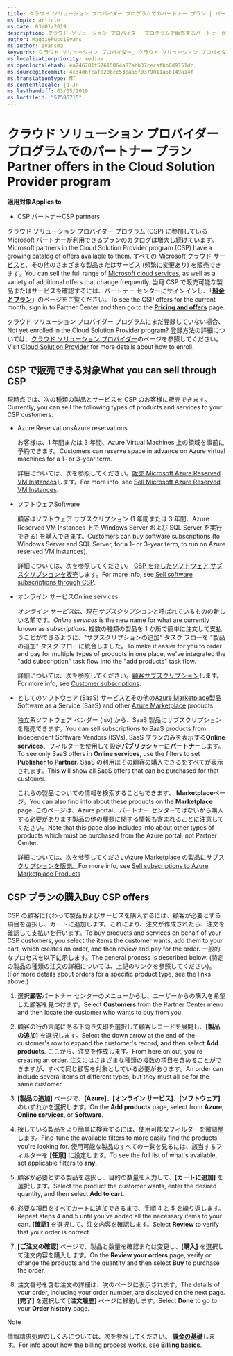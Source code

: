 ```yaml
---
title: クラウド ソリューション プロバイダー プログラムでのパートナー プラン | パートナー センター
ms.topic: article
ms.date: 03/01/2019
description: クラウド ソリューション プロバイダー プログラムで販売するパートナーが利用できるプランについて説明します。
author: MaggiePucciEvans
ms.author: evansma
keywords: クラウド ソリューション プロバイダー, クラウド ソリューション プロバイダー プログラム, CSP, 製品の追加, パートナー プラン, CSP プラン, クラウド ベースのサービス, Azure, Office 365, Dynamics, CSP パートナー, CSP での販売, Azure RI, Azure Reserved Virtual Machine Instances, Azure Reservations, オンライン サービス, サブスクリプション ソフトウェア, AHUB, SQL Server on Azure, Windows Server on Azure, 顧客のサブスクリプション
ms.localizationpriority: medium
ms.openlocfilehash: ea246701f57615064a87abb37cecafbb0d9151dc
ms.sourcegitcommit: 4c34d6fcaf020bcc53eaa5f0379011a56149a14f
ms.translationtype: MT
ms.contentlocale: ja-JP
ms.lasthandoff: 03/05/2019
ms.locfileid: "57586715"
---
```

# <a name="partner-offers-in-the-cloud-solution-provider-program"></a><span data-ttu-id="9eb83-104">クラウド ソリューション プロバイダー プログラムでのパートナー プラン</span><span class="sxs-lookup"><span data-stu-id="9eb83-104">Partner offers in the Cloud Solution Provider program</span></span> 

<span data-ttu-id="9eb83-105">**適用対象**</span><span class="sxs-lookup"><span data-stu-id="9eb83-105">**Applies to**</span></span>

-  <span data-ttu-id="9eb83-106">CSP パートナー</span><span class="sxs-lookup"><span data-stu-id="9eb83-106">CSP partners</span></span>

<span data-ttu-id="9eb83-107">クラウド ソリューション プロバイダー プログラム (CSP) に参加している Microsoft パートナーが利用できるプランのカタログは増大し続けています。</span><span class="sxs-lookup"><span data-stu-id="9eb83-107">Microsoft partners in the Cloud Solution Provider program (CSP) have a growing catalog of offers available to them.</span></span> <span data-ttu-id="9eb83-108">すべての [Microsoft クラウド サービス](https://partner.microsoft.com/cloud-solution-provider/products-and-services)と、その他のさまざまな製品またはサービス (頻繁に変更あり) を販売できます。</span><span class="sxs-lookup"><span data-stu-id="9eb83-108">You can sell the full range of [Microsoft cloud services](https://partner.microsoft.com/cloud-solution-provider/products-and-services), as well as a variety of additional offers that change frequently.</span></span> <span data-ttu-id="9eb83-109">当月 CSP で販売可能な製品またはサービスを確認するには、パートナー センターにサインインし、「[**料金とプラン**](https://partnercenter.microsoft.com/pcv/sales)」のページをご覧ください。</span><span class="sxs-lookup"><span data-stu-id="9eb83-109">To see the CSP offers for the current month, sign in to Partner Center and then go to the [**Pricing and offers**](https://partnercenter.microsoft.com/pcv/sales) page.</span></span>  

<span data-ttu-id="9eb83-110">クラウド ソリューション プロバイダー プログラムにまだ登録していない場合、</span><span class="sxs-lookup"><span data-stu-id="9eb83-110">Not yet enrolled in the Cloud Solution Provider program?</span></span> <span data-ttu-id="9eb83-111">登録方法の詳細については、[クラウド ソリューション プロバイダー](https://partner.microsoft.com/cloud-solution-provider)のページを参照してください。</span><span class="sxs-lookup"><span data-stu-id="9eb83-111">Visit [Cloud Solution Provider](https://partner.microsoft.com/cloud-solution-provider) for more details about how to enroll.</span></span> 

## <a name="what-you-can-sell-through-csp"></a><span data-ttu-id="9eb83-112">CSP で販売できる対象</span><span class="sxs-lookup"><span data-stu-id="9eb83-112">What you can sell through CSP</span></span>

<span data-ttu-id="9eb83-113">現時点では、次の種類の製品とサービスを CSP のお客様に販売できます。</span><span class="sxs-lookup"><span data-stu-id="9eb83-113">Currently, you can sell the following types of products and services to your CSP customers:</span></span>

- <span data-ttu-id="9eb83-114">Azure Reservations</span><span class="sxs-lookup"><span data-stu-id="9eb83-114">Azure reservations</span></span><br> 

    <span data-ttu-id="9eb83-115">お客様は、1 年間または 3 年間、Azure Virtual Machines 上の領域を事前に予約できます。</span><span class="sxs-lookup"><span data-stu-id="9eb83-115">Customers can reserve space in advance on Azure virtual machines for a 1- or 3-year term.</span></span><br>
    
    <span data-ttu-id="9eb83-116">詳細については、次を参照してください。[販売 Microsoft Azure Reserved VM Instances](azure-reservations.md)します。</span><span class="sxs-lookup"><span data-stu-id="9eb83-116">For more info, see [Sell Microsoft Azure Reserved VM Instances](azure-reservations.md).</span></span>

- <span data-ttu-id="9eb83-117">ソフトウェア</span><span class="sxs-lookup"><span data-stu-id="9eb83-117">Software</span></span><br>

    <span data-ttu-id="9eb83-118">顧客はソフトウェア サブスクリプション (1 年間または 3 年間、Azure Reserved VM Instances 上で Windows Server および SQL Server を実行できる) を購入できます。</span><span class="sxs-lookup"><span data-stu-id="9eb83-118">Customers can buy software subscriptions (to Windows Server and SQL Server, for a 1- or 3-year term, to run on Azure reserved VM instances).</span></span><br>
 
    <span data-ttu-id="9eb83-119">詳細については、次を参照してください。 [CSP を介したソフトウェア サブスクリプションを販売](csp-software-subscriptions.md)します。</span><span class="sxs-lookup"><span data-stu-id="9eb83-119">For more info, see [Sell software subscriptions through CSP](csp-software-subscriptions.md).</span></span>  

- <span data-ttu-id="9eb83-120">オンライン サービス</span><span class="sxs-lookup"><span data-stu-id="9eb83-120">Online services</span></span><br>

    <span data-ttu-id="9eb83-121">*オンライン サービス*は、現在*サブスクリプション*と呼ばれているものの新しい名前です。</span><span class="sxs-lookup"><span data-stu-id="9eb83-121">*Online services* is the new name for what are currently known as *subscriptions*.</span></span> <span data-ttu-id="9eb83-122">複数の種類の製品を 1 か所で簡単に注文して支払うことができるように、"サブスクリプションの追加" タスク フローを "製品の追加" タスク フローに統合しました。</span><span class="sxs-lookup"><span data-stu-id="9eb83-122">To make it easier for you to order and pay for multiple types of products in one place, we've integrated the "add subscription" task flow into the "add products" task flow.</span></span><br>
    
    <span data-ttu-id="9eb83-123">詳細については、次を参照してください。[顧客サブスクリプション](customer-subscriptions.md)します。</span><span class="sxs-lookup"><span data-stu-id="9eb83-123">For more info, see [Customer subscriptions](customer-subscriptions.md).</span></span>

- <span data-ttu-id="9eb83-124">としてのソフトウェア (SaaS) サービスとその他の[Azure Marketplace](https://azuremarketplace.microsoft.com/marketplace)製品</span><span class="sxs-lookup"><span data-stu-id="9eb83-124">Software as a Service (SaaS) and other [Azure Marketplace](https://azuremarketplace.microsoft.com/marketplace) products</span></span><br>

    <span data-ttu-id="9eb83-125">独立系ソフトウェア ベンダー (Isv) から、SaaS 製品にサブスクリプションを販売できます。</span><span class="sxs-lookup"><span data-stu-id="9eb83-125">You can sell subscriptions to SaaS products from Independent Software Vendors (ISVs).</span></span> <span data-ttu-id="9eb83-126">SaaS プランのみを表示する**Online services**、フィルターを使用して設定**パブリッシャー**に**パートナー**します。</span><span class="sxs-lookup"><span data-stu-id="9eb83-126">To see only SaaS offers in **Online services**, use the filters to set **Publisher** to **Partner**.</span></span> <span data-ttu-id="9eb83-127">SaaS の利用はその顧客の購入できるをすべてが表示されます。</span><span class="sxs-lookup"><span data-stu-id="9eb83-127">This will show all SaaS offers that can be purchased for that customer.</span></span><br>
    
    <span data-ttu-id="9eb83-128">これらの製品についての情報を検索することもできます、 **Marketplace**ページ。</span><span class="sxs-lookup"><span data-stu-id="9eb83-128">You can also find info about these products on the **Marketplace** page.</span></span> <span data-ttu-id="9eb83-129">このページは、Azure portal、パートナー センターではないから購入する必要があります製品の他の種類に関する情報も含まれることに注意してください。</span><span class="sxs-lookup"><span data-stu-id="9eb83-129">Note that this page also includes info about other types of products which must be purchased from the Azure portal, not Partner Center.</span></span><br>

    <span data-ttu-id="9eb83-130">詳細については、次を参照してください[Azure Marketplace の製品にサブスクリプションを販売。](sell-marketplace-products.md)</span><span class="sxs-lookup"><span data-stu-id="9eb83-130">For more info, see [Sell subscriptions to Azure Marketplace Products](sell-marketplace-products.md)</span></span>


## <a name="buy-csp-offers"></a><span data-ttu-id="9eb83-131">CSP プランの購入</span><span class="sxs-lookup"><span data-stu-id="9eb83-131">Buy CSP offers</span></span>

<span data-ttu-id="9eb83-132">CSP の顧客に代わって製品およびサービスを購入するには、顧客が必要とする項目を選択し、カートに追加します。これにより、注文が作成されたら、注文を確認して支払いを行います。</span><span class="sxs-lookup"><span data-stu-id="9eb83-132">To buy products and services on behalf of your CSP customers, you select the items the customer wants, add them to your cart, which creates an order, and then review and pay for the order.</span></span> <span data-ttu-id="9eb83-133">一般的なプロセスを以下に示します。</span><span class="sxs-lookup"><span data-stu-id="9eb83-133">The general process is described below.</span></span> <span data-ttu-id="9eb83-134">(特定の製品の種類の注文の詳細については、上記のリンクを参照してください)。</span><span class="sxs-lookup"><span data-stu-id="9eb83-134">(For more details about orders for a specific product type, see the links above.)</span></span>

1. <span data-ttu-id="9eb83-135">選択**顧客**パートナー センターのメニューからし、ユーザーからの購入を希望した顧客を見つけます。</span><span class="sxs-lookup"><span data-stu-id="9eb83-135">Select **Customers** from the Partner Center menu and then locate the customer who wants to buy from you.</span></span> 

2. <span data-ttu-id="9eb83-136">顧客の行の末尾にある下向き矢印を選択して顧客レコードを展開し、**[製品の追加]** を選択します。</span><span class="sxs-lookup"><span data-stu-id="9eb83-136">Select the down arrow at the end of the customer's row to expand the customer's record, and then select **Add products**.</span></span> <span data-ttu-id="9eb83-137">ここから、注文を作成します。</span><span class="sxs-lookup"><span data-stu-id="9eb83-137">From here on out, you're creating an order.</span></span> <span data-ttu-id="9eb83-138">注文にはさまざまな種類の複数の項目を含めることができますが、すべて同じ顧客を対象としている必要があります。</span><span class="sxs-lookup"><span data-stu-id="9eb83-138">An order can include several items of different types, but they must all be for the same customer.</span></span>

3. <span data-ttu-id="9eb83-139">**[製品の追加]** ページで、**[Azure]**、**[オンライン サービス]**、**[ソフトウェア]** のいずれかを選択します。</span><span class="sxs-lookup"><span data-stu-id="9eb83-139">On the **Add products** page, select from **Azure**, **Online services**, or **Software**.</span></span>

4. <span data-ttu-id="9eb83-140">探している製品をより簡単に検索するには、使用可能なフィルターを微調整します。</span><span class="sxs-lookup"><span data-stu-id="9eb83-140">Fine-tune the available filters to more easily find the products you're looking for.</span></span> <span data-ttu-id="9eb83-141">使用可能な製品のすべての一覧を見るには、該当するフィルターを **[任意]** に設定します。</span><span class="sxs-lookup"><span data-stu-id="9eb83-141">To see the full list of what's available, set applicable filters to **any**.</span></span> 

5. <span data-ttu-id="9eb83-142">顧客が必要とする製品を選択し、目的の数量を入力して、**[カートに追加]** を選択します。</span><span class="sxs-lookup"><span data-stu-id="9eb83-142">Select the product the customer wants, enter the desired quantity, and then select **Add to cart**.</span></span>

6. <span data-ttu-id="9eb83-143">必要な項目をすべてカートに追加できるまで、手順 4 と 5 を繰り返します。</span><span class="sxs-lookup"><span data-stu-id="9eb83-143">Repeat steps 4 and 5 until you’ve added all the necessary items to your cart.</span></span> <span data-ttu-id="9eb83-144">**[確認]** を選択して、注文内容を確認します。</span><span class="sxs-lookup"><span data-stu-id="9eb83-144">Select **Review** to verify that your order is correct.</span></span>  

7. <span data-ttu-id="9eb83-145">**[ご注文の確認]** ページで、製品と数量を確認または変更し、**[購入]** を選択して注文内容を購入します。</span><span class="sxs-lookup"><span data-stu-id="9eb83-145">On the **Review your orders** page, verify or change the products and the quantity and then select **Buy** to purchase the order.</span></span> 

8. <span data-ttu-id="9eb83-146">注文番号を含む注文の詳細は、次のページに表示されます。</span><span class="sxs-lookup"><span data-stu-id="9eb83-146">The details of your order, including your order number, are displayed on the next page.</span></span> <span data-ttu-id="9eb83-147">**[完了]** を選択して **[注文履歴]** ページに移動します。</span><span class="sxs-lookup"><span data-stu-id="9eb83-147">Select **Done** to go to your **Order history** page.</span></span> 

> [!NOTE]
> <span data-ttu-id="9eb83-148">情報請求処理のしくみについては、次を参照してください。 [**課金の基礎**](https://docs.microsoft.com/en-us/partner-center/billing-basics)します。</span><span class="sxs-lookup"><span data-stu-id="9eb83-148">For info about how the billing process works, see [**Billing basics**](https://docs.microsoft.com/en-us/partner-center/billing-basics).</span></span>


